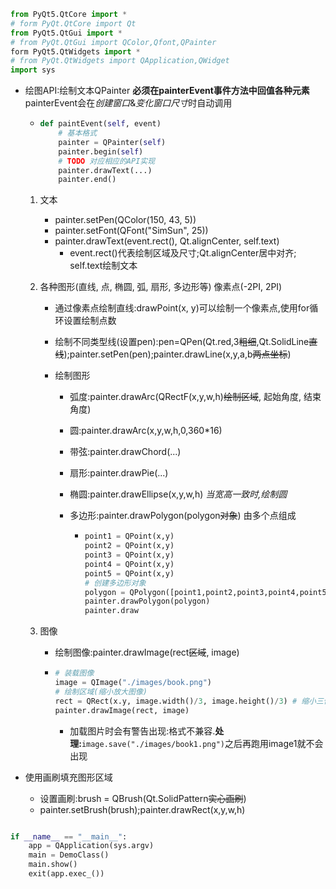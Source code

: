 ```python
from PyQt5.QtCore import *
# form PyQt.QtCore import Qt
from PyQt5.QtGui import *
# from PyQt.QtGui import QColor,Qfont,QPainter
form PyQt5.QtWidgets import *
# from PyQt.QtWidgets import QApplication,QWidget
import sys
```

* 绘图API:绘制文本QPainter **必须在painterEvent事件方法中回值各种元素** painterEvent会在*创建窗口*&*变化窗口尺寸*时自动调用

  * ```python
    def paintEvent(self, event)
    	# 基本格式
        painter = QPainter(self)
        painter.begin(self)
        # TODO 对应相应的API实现
        painter.drawText(...)
        painter.end()
    ```

  1. 文本
     * painter.setPen(QColor(150, 43, 5))
     * painter.setFont(QFont("SimSun", 25))
     * painter.drawText(event.rect(), Qt.alignCenter, self.text) 
       * event.rect()代表绘制区域及尺寸;Qt.alignCenter居中对齐; self.text绘制文本

  2. 各种图形(直线, 点, 椭圆, 弧, 扇形, 多边形等) 像素点(-2PI, 2PI)

     * 通过像素点绘制直线:drawPoint(x, y)可以绘制一个像素点,使用for循环设置绘制点数

     * 绘制不同类型线(设置pen):pen=QPen(Qt.red,3~~粗细~~,Qt.SolidLine~~直线~~);painter.setPen(pen);painter.drawLine(x,y,a,b~~两点坐标~~)

     * 绘制图形

       * 弧度:painter.drawArc(QRectF(x,y,w,h)~~绘制区域~~, 起始角度, 结束角度)

       * 圆:painter.drawArc(x,y,w,h,0,360*16)

       * 带弦:painter.drawChord(...)

       * 扇形:painter.drawPie(...)

       * 椭圆:painter.drawEllipse(x,y,w,h) *当宽高一致时,绘制圆*

       * 多边形:painter.drawPolygon(polygon~~对象~~) 由多个点组成

         * ```python
           point1 = QPoint(x,y)
           point2 = QPoint(x,y)
           point3 = QPoint(x,y)
           point4 = QPoint(x,y)
           point5 = QPoint(x,y)
           # 创建多边形对象
           polygon = QPolygon([point1,point2,point3,point4,point5])
           painter.drawPolygon(polygon)
           painter.draw
           ```

  3. 图像

     * 绘制图像:painter.drawImage(rect~~区域~~, image)

     * ```python
       # 装载图像
       image = QImage("./images/book.png")
       # 绘制区域(缩小放大图像)
       rect = QRect(x.y, image.width()/3, image.height()/3) # 缩小三倍
       painter.drawImage(rect, image)
       ```

       * 加载图片时会有警告出现:格式不兼容.**处理:**`image.save("./images/book1.png")`之后再跑用image1就不会出现

* 使用画刷填充图形区域

  * 设置画刷:brush = 	QBrush(Qt.SolidPattern~~实心画刷~~)
  * painter.setBrush(brush);painter.drawRect(x,y,w,h)

```python

if __name__ == "__main__":
	app = QApplication(sys.argv)
	main = DemoClass()
	main.show()
	exit(app.exec_())
```
